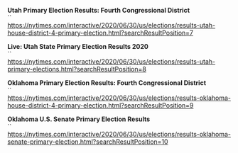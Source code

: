 **Utah Primary Election Results: Fourth Congressional District**\
``\
https://nytimes.com/interactive/2020/06/30/us/elections/results-utah-house-district-4-primary-election.html?searchResultPosition=7

**Live: Utah State Primary Election Results 2020**\
``\
https://nytimes.com/interactive/2020/06/30/us/elections/results-utah-primary-elections.html?searchResultPosition=8

**Oklahoma Primary Election Results: Fourth Congressional District**\
``\
https://nytimes.com/interactive/2020/06/30/us/elections/results-oklahoma-house-district-4-primary-election.html?searchResultPosition=9

**Oklahoma U.S. Senate Primary Election Results**\
``\
https://nytimes.com/interactive/2020/06/30/us/elections/results-oklahoma-senate-primary-election.html?searchResultPosition=10

